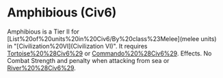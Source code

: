 # Amphibious (Civ6)

Amphibious is a Tier II for [List%20of%20units%20in%20Civ6/By%20class%23Melee](melee units) in "[Civilization%20VI](Civilization VI)". It requires [Tortoise%20%28Civ6%29](Tortoise) or [Commando%20%28Civ6%29](Commando).
Effects.
No Combat Strength and penalty when attacking from sea or [River%20%28Civ6%29](river).